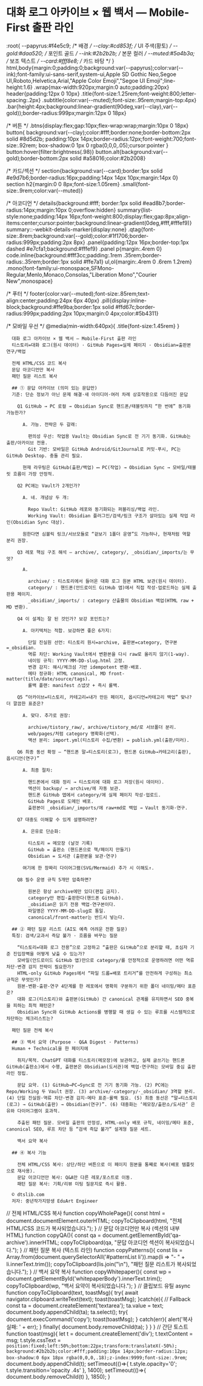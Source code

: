 # 대화 로그 아카이브 × 웹 백서 — Mobile-First 출판 라인

  :root{
    --papyrus:#f4e5c9;         /* 배경 */
    --clay:#cd853f;            /* UI 주색(황토) */
    --gold:#daa520;            /* 포인트 골드 */
    --ink:#2b2b2b;             /* 본문 컬러 */
    --muted:#5a4b3a;           /* 보조 텍스트 */
    --card:#fff8e8;            /* 카드 바탕 */
  }
  html,body{margin:0;padding:0;background:var(--papyrus);color:var(--ink);font-family:ui-sans-serif,system-ui,Apple SD Gothic Neo,Segoe UI,Roboto,Helvetica,Arial,"Apple Color Emoji","Segoe UI Emoji";line-height:1.6}
  .wrap{max-width:920px;margin:0 auto;padding:20px}
  header{padding:12px 0 10px}
  .title{font-size:1.25rem;font-weight:800;letter-spacing:.2px}
  .subtitle{color:var(--muted);font-size:.95rem;margin-top:4px}
  .bar{height:4px;background:linear-gradient(90deg,var(--clay),var(--gold));border-radius:999px;margin:12px 0 18px}

  /* 버튼 */
  .btns{display:flex;gap:10px;flex-wrap:wrap;margin:10px 0 18px}
  button{
    background:var(--clay);color:#fff;border:none;border-bottom:2px solid #8d5d2b;
    padding:10px 14px;border-radius:12px;font-weight:700;font-size:.92rem;
    box-shadow:0 1px 0 rgba(0,0,0,.05);cursor:pointer
  }
  button:hover{filter:brightness(.98)}
  button.alt{background:var(--gold);border-bottom:2px solid #a58016;color:#2b2008}

  /* 카드/섹션 */
  section{background:var(--card);border:1px solid #e9d7b6;border-radius:16px;padding:14px 14px 10px;margin:14px 0}
  section h2{margin:0 0 8px;font-size:1.05rem}
  .small{font-size:.9rem;color:var(--muted)}

  /* 아코디언 */
  details{background:#fff; border:1px solid #ead8b7;border-radius:14px;margin:10px 0;overflow:hidden}
  summary{list-style:none;padding:14px 16px;font-weight:800;display:flex;gap:8px;align-items:center;cursor:pointer;background:linear-gradient(0deg,#fff,#fffef9)}
  summary::-webkit-details-marker{display:none}
  .qtag{font-size:.8rem;background:var(--gold);color:#1f1706;border-radius:999px;padding:2px 8px}
  .panel{padding:12px 16px;border-top:1px dashed #e7cfa1;background:#fffef9}
  .panel p{margin:.4rem 0}
  code.inline{background:#fff3cc;padding:.1rem .35rem;border-radius:.35rem;border:1px solid #ffe7a1}
  ul,ol{margin:.4rem 0 .6rem 1.2rem}
  .mono{font-family:ui-monospace,SFMono-Regular,Menlo,Monaco,Consolas,"Liberation Mono","Courier New",monospace}

  /* 푸터 */
  footer{color:var(--muted);font-size:.85rem;text-align:center;padding:24px 6px 40px}
  .pill{display:inline-block;background:#ffe9ba;border:1px solid #ffd67c;border-radius:999px;padding:2px 10px;margin:0 4px;color:#5b4311}

  /* 모바일 우선 */
  @media(min-width:640px){
    .title{font-size:1.45rem}
  }

      대화 로그 아카이브 × 웹 백서 — Mobile-First 출판 라인
      티스토리=대화 로그(원시 데이터) · GitHub Pages=실제 페이지 · Obsidian=출판본 연구/백업

      전체 HTML/CSS 코드 복사
      문답 아코디언만 복사
      패턴 질문 리스트 복사

      ## ① 문답 아카이브 (의미 있는 문답만)
      기준: 단순 정보가 아닌 문제 해결·새 아이디어·여러 차례 상호작용으로 다듬어진 문답

        Q1 GitHub → PC 로컬 → Obsidian Sync로 핸드폰/태블릿까지 “한 번에” 동기화 가능한가?
        
          A. 가능. 전략은 두 갈래:

            편의성 우선: 작업용 Vault는 Obsidian Sync로 전 기기 동기화. GitHub는 출판/아카이브 전용.
            Git 기반: 모바일은 GitHub Android/GitJournal로 커밋·푸시, PC는 GitHub Desktop. 충돌 관리 필요.
          
          현재 라우팅은 GitHub(출판/백업) ⟷ PC(작업) → Obsidian Sync → 모바일/태블릿 흐름이 가장 안정적.

        Q2 PC에는 Vault가 2개인가?
        
          A. 네. 개념상 두 개:

            Repo Vault: GitHub 레포와 동기화되는 퍼블리싱/백업 라인.
            Working Vault: Obsidian 플러그인/검색/링크 구조가 살아있는 실제 작업 라인(Obsidian Sync 대상).
          
          원한다면 심볼릭 링크/서브모듈로 “겉보기 1폴더 운영”도 가능하나, 현재처럼 역할 분리 권장.

        Q3 레포 핵심 구조 해석 — archive/, category/, _obsidian/_imports/는 무엇?
        
          A.

            archive/ : 티스토리에서 들어온 대화 로그 원본 HTML 보관(원시 데이터).
            category/ : 핸드폰(안드로이드 GitHub 앱)에서 직접 작성·업로드하는 실제 출판용 페이지.
            _obsidian/_imports/ : category 산출물의 Obsidian 백업(HTML raw + MD 변환).

        Q4 이 설계는 잘 된 것인가? 보강 포인트는?
        
          A. 아키텍처는 적합. 보강하면 좋은 6가지:

            단일 진실원 선언: 티스토리 원시=archive, 출판본=category, 연구본=_obsidian.
            역류 차단: Working Vault에서 변환본을 다시 raw로 올리지 않기(1-way).
            네이밍 규칙: YYYY-MM-DD-slug.html 고정.
            변경 감지: 해시/체크섬 기반 idempotent 변환·배포.
            메타 정규화: HTML canonical, MD front-matter(title/date/source/tags).
            롤백 플랜: manifest 스냅샷 + 즉시 롤백.

        Q5 “아카이브=티스토리, 카테고리=내가 만든 페이지, 옵시디언=카테고리 백업” 맞나? 더 깔끔한 표준은?
        
          A. 맞다. 추가로 권장:

            archive/tistory_raw/, archive/tistory_md/로 서브폴더 분리.
            web/pages/처럼 category 명확화(선택).
            액션 분리: import.yml(티스토리 수집/변환) ↔ publish.yml(출판/미러).

        Q6 최종 동선 확정 — “핸드폰 말→티스토리(로그), 핸드폰 GitHub→카테고리(출판), 옵시디언(연구)”
        
          A. 최종 절차:

            핸드폰에서 대화 정리 → 티스토리에 대화 로그 저장(원시 데이터).
            액션이 backup/ → archive/에 자동 보관.
            핸드폰 GitHub 앱에서 category/에 실제 페이지 작성·업로드.
            GitHub Pages로 도메인 배포.
            출판본이 _obsidian/_imports/에 raw+md로 백업 → Vault 동기화·연구.

        Q7 대중도 이해할 수 있게 설명하려면?
        
          A. 은유로 단순화:

            티스토리 = 메모장 (날것 기록)
            GitHub = 출판소 (핸드폰으로 책/페이지 만들기)
            Obsidian = 도서관 (출판본을 보관·연구)
          
          여기에 한 장짜리 다이어그램(SVG/Mermaid) 추가 시 이해도↑.

        Q8 필수 운영 규칙 5개만 압축하면?

            원본은 항상 archive에만 있다(편집 금지).
            category만 편집·출판한다(핸드폰 GitHub).
            _obsidian은 읽기 전용 백업·연구본이다.
            파일명은 YYYY-MM-DD-slug로 통일.
            canonical/front-matter는 반드시 넣는다.

      ## ② 패턴 질문 리스트 (AI도 예측 어려운 전환 질문)
      특징: 검색/교과서 즉답 불가 · 흐름을 바꾸는 질문
      
        “티스토리=대화 로그 전용”으로 고정하고 “출판은 GitHub”으로 분리할 때, 초심자 기준 진입장벽을 어떻게 낮출 수 있는가?
        모바일(안드로이드 GitHub 앱)만으로 category/를 안정적으로 운영하려면 어떤 역류 차단·변경 감지 전략이 필요한가?
        HTML-only GitHub Pages에서 “파일 드롭=배포 트리거”를 안전하게 구성하는 최소 규칙은 무엇인가?
        원본-변환-출판-연구 4단계를 한 레포에서 명확히 구분하기 위한 폴더 네이밍/메타 표준은?
        대화 로그(티스토리)와 출판본(GitHub) 간 canonical 관계를 유지하면서 SEO 중복을 피하는 최적 패턴은?
        Obsidian Sync와 GitHub Actions를 병행할 때 생길 수 있는 루프를 시스템적으로 차단하는 체크리스트는?
      
      패턴 질문 전체 복사

      ## ③ 백서 요약 (Purpose · Q&A Digest · Patterns)
      Human + Technical을 한 페이지에
      
        취지/목적. ChatGPT 대화를 티스토리(메모장)에 보관하고, 실제 글쓰기는 핸드폰 GitHub(출판소)에서 수행, 출판본은 Obsidian(도서관)에 백업·연구하는 모바일 중심 출판 라인 정립.

        문답 요약. (1) GitHub→PC→Sync로 전 기기 동기화 가능. (2) PC에는 Repo/Working 두 Vault 권장. (3) archive/·category/·_obsidian/ 3역할 분리. (4) 단일 진실원·역류 차단·변경 감지·메타 표준·롤백 필요. (5) 최종 동선은 “말→티스토리(로그) → GitHub(출판) → Obsidian(연구)”. (6) 대중화는 ‘메모장/출판소/도서관’ 은유와 다이어그램이 효과적.

        추출된 패턴 질문. 모바일 출판의 안정성, HTML-only 배포 규칙, 네이밍/메타 표준, canonical SEO, 루프 차단 등 “검색 즉답 불가” 설계형 질문 세트.

        백서 요약 복사

      ## ④ 복사 기능
      
        전체 HTML/CSS 복사: 상단/하단 버튼으로 이 페이지 원본을 통째로 복사(배포 템플릿으로 재사용).
        문답 아코디언만 복사: Q&A만 다른 레포/포스트로 이동.
        패턴 질문 복사: 기획/리뷰 미팅 질문지로 즉시 활용.

      © dtslib.com
      저자: 중년작가지망생 EduArt Engineer

  // 전체 HTML/CSS 복사
  function copyWholePage(){
    const html = document.documentElement.outerHTML;
    copyToClipboard(html, "전체 HTML/CSS 코드가 복사되었습니다.");
  }
  // 문답 아코디언만 복사 (섹션의 내부 HTML)
  function copyQA(){
    const qa = document.getElementById('qa-archive').innerHTML;
    copyToClipboard(qa, "문답 아코디언 섹션이 복사되었습니다.");
  }
  // 패턴 질문 복사 (텍스트 라인)
  function copyPatterns(){
    const lis = Array.from(document.querySelectorAll('#patternList li')).map(li => "- " + li.innerText.trim());
    copyToClipboard(lis.join("\n"), "패턴 질문 리스트가 복사되었습니다.");
  }
  // 백서 요약 복사
  function copyWhitepaper(){
    const wp = document.getElementById('whitepaperBody').innerText.trim();
    copyToClipboard(wp, "백서 요약이 복사되었습니다.");
  }
  // 클립보드 유틸
  async function copyToClipboard(text, toastMsg){
    try{
      await navigator.clipboard.writeText(text);
      toast(toastMsg);
    }catch(e){
      // Fallback
      const ta = document.createElement('textarea');
      ta.value = text; document.body.appendChild(ta); ta.select();
      try{ document.execCommand('copy'); toast(toastMsg); }
      catch(err){ alert('복사 실패: ' + err); }
      finally{ document.body.removeChild(ta); }
    }
  }
  // 간단 토스트
  function toast(msg){
    let t = document.createElement('div');
    t.textContent = msg;
    t.style.cssText = `
      position:fixed;left:50%;bottom:22px;transform:translateX(-50%);
      background:#2b2b2b;color:#fff;padding:10px 14px;border-radius:12px;
      box-shadow:0 6px 18px rgba(0,0,0,.18);z-index:9999;font-size:.9rem
    `;
    document.body.appendChild(t);
    setTimeout(()=>{ t.style.opacity='0'; t.style.transition='opacity .4s' }, 1400);
    setTimeout(()=>{ document.body.removeChild(t) }, 1850);
  }